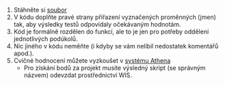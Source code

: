 1. Stáhněte si [soubor](./isj_proj02_xcaber00_default.py "Default")
1. V kódu doplňte pravé strany přiřazení vyznačených proměnných (jmen) tak, aby výsledky testů odpovídaly očekávaným hodnotám.
1. Kód je formálně rozdělen do funkcí, ale to je jen pro potřeby oddělení jednotlivých podúkolů.
1. Nic jiného v kódu neměňte (i kdyby se vám nelíbil nedostatek komentářů apod.).
1. Cvičné hodnocení můžete vyzkoušet v [systému Athena](http://athena3.fit.vutbr.cz:8088/proj2 "Athena")
    - Pro získání bodů za projekt musíte výsledný skript (se správným názvem) odevzdat prostřednictví WIS.
